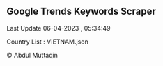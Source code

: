 

## Google Trends Keywords Scraper 
 
Last Update 06-04-2023 , 05:34:49

Country List :
VIETNAM.json



© Abdul Muttaqin 
